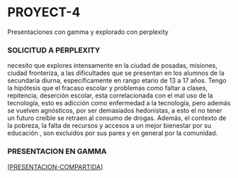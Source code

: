 # PROYECT-4
Presentaciones con gamma y explorado con perplexity
### SOLICITUD A PERPLEXITY
necesito que explores intensamente en la ciudad de posadas, misiones, ciudad fronteriza, a las dificultades que se presentan en los alumnos de la secundaria diurna, específicamente en rango etario de 13 a 17 años. Tengo la hipótesis que el fracaso escolar y problemas como faltar a clases, repitencia, deserción escolar, esta correlacionada con el mal uso de la tecnología, esto es adicción como enfermedad a la tecnología, pero además se vuelven agnósticos, por ser demasiados hedonistas, a esto el no tener un futuro creíble se retraen al consumo de drogas. Además, el contexto de la pobreza, la falta de recursos y accesos a un mejor bienestar por su educación , son excluidos por sus pares y en general por la comunidad.
### PRESENTACION EN GAMMA
[[PRESENTACION-COMPARTIDA](https://gamma.app/docs/Dificultades-en-la-Educacion-Secundaria-de-Posadas-Misiones-1h15qvld0b0rwvz)]
